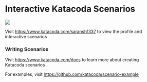 # Interactive Katacoda Scenarios

[![](http://shields.katacoda.com/katacoda/saransh1337/count.svg)](https://www.katacoda.com/saransh1337 "Get your profile on Katacoda.com")

Visit https://www.katacoda.com/saransh1337 to view the profile and interactive scenarios

### Writing Scenarios
Visit https://www.katacoda.com/docs to learn more about creating Katacoda scenarios

For examples, visit https://github.com/katacoda/scenario-example
